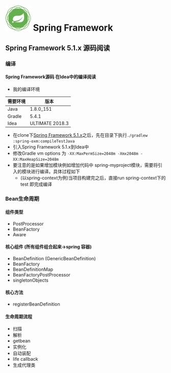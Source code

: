 # <img src="src/docs/asciidoc/images/spring-framework.png" width="80" height="80"> Spring Framework

## Spring Framework 5.1.x 源码阅读

### 编译
#### Spring Framework源码 在Idea中的编译阅读
* 我的编译环境

需要环境 | 版本
------------ | -------------
Java | 1.8.0_151
Gradle | 5.4.1
Idea | ULTIMATE 2018.3

* 在clone下[Spring Framework 5.1.x](https://github.com/spring-projects/spring-framework/tree/5.1.x)之后，先在目录下执行`./gradlew :spring-oxm:compileTestJava`
* 引入Spring Framework 5.1.x到Idea中
* 修改Gradle vm options 为 `-XX:MaxPermSize=2048m -Xmx2048m -XX:MaxHeapSize=2048m`
* 要注意的是如果增加模块例如增加代码中 spring-myproject模块，需要将引入的模块进行编译。具体过程如下
    * (以spring-context为例)当项目构建完之后，直接run spring-context下的test 即完成编译

### Bean生命周期
#### 组件类型
* PostProcessor
* BeanFactory
* Aware

#### 核心组件 (所有组件组合起来->spring 容器)
* BeanDefinition (GenericBeanDefinition)
* BeanFactory
* BeanDefinitionMap
* BeanFactoryPostProcessor
* singletonObjects
#### 核心方法
* registerBeanDefinition
#### 生命周期流程
* 扫描
* 解析
* getbean
* 实例化
* 自动装配
* life callback
* 生成代理类